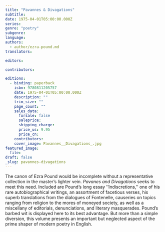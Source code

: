 ```yaml
---
title: "Pavannes & Divagations"
subtitle:
date: 1975-04-01T05:00:00.000Z
series:
genre: "poetry"
subgenre:
language:
authors:
  - author/ezra-pound.md
translators:

editors:

contributors:

editions:
  - binding: paperback
    isbn: 9780811205757
    date: 1975-04-01T05:00:00.000Z
    description: ""
    trim_size: ""
    page_count: ""
    sales_data:
      forsale: false
      saleprice:
      shipping_charge:
      price_us: 9.95
      price_cn:
    contributors:
    cover_image: Pavannes__Divagations_.jpg
featured_image:
  file:
draft: false
_slug: pavannes-divagations
---
```


The canon of Ezra Pound would be incomplete without a representative collection in the master’s lighter vein. _Pavanes and Divagations_ seeks to meet this need. Included are Pound’s long essay ’’Indiscretions,’’ one of his rare autobiographical writings, an assortment of facetious verses, his superb translations from the dialogues of Fontenelle, causeries on topics ranging from religion to the mores of moneyed society, as well as a miscellany of editorials, denunciations, and literary masquerades. Pound’s barbed wit is displayed here to its best advantage. But more than a simple diversion, this volume presents an important but neglected aspect of the prime shaper of modern poetry in English.

